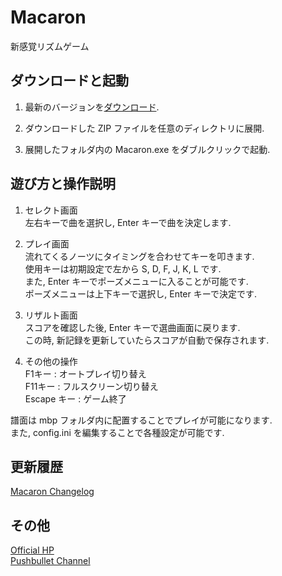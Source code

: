 Macaron
============================
新感覚リズムゲーム

ダウンロードと起動
----------------------------
1. 最新のバージョンを[ダウンロード](https://www.dropbox.com/sh/qjrve1x4tiqfkgf/AACSaLPw_5LpiSB_N9yOYDxYa?dl=0).

2. ダウンロードした ZIP ファイルを任意のディレクトリに展開.

3. 展開したフォルダ内の Macaron.exe をダブルクリックで起動.

遊び方と操作説明
----------------------------
1. セレクト画面  
  左右キーで曲を選択し, Enter キーで曲を決定します.

2. プレイ画面  
  流れてくるノーツにタイミングを合わせてキーを叩きます.  
  使用キーは初期設定で左から S, D, F, J, K, L です.  
  また, Enter キーでポーズメニューに入ることが可能です.  
  ポーズメニューは上下キーで選択し, Enter キーで決定です.

3. リザルト画面  
  スコアを確認した後, Enter キーで選曲画面に戻ります.  
  この時, 新記録を更新していたらスコアが自動で保存されます.

4. その他の操作  
  F1キー : オートプレイ切り替え  
  F11キー : フルスクリーン切り替え  
  Escape キー : ゲーム終了  

譜面は mbp フォルダ内に配置することでプレイが可能になります.  
また, config.ini を編集することで各種設定が可能です.

更新履歴
----------------------------
[Macaron Changelog](https://goo.gl/KdJB75)

その他
----------------------------
[Official HP](http://macaron.negset.com)  
[Pushbullet Channel](https://www.pushbullet.com/channel?tag=macaron)
